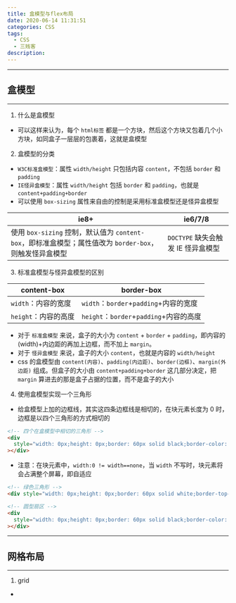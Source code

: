 ```yaml
---
title: 盒模型与flex布局
date: 2020-06-14 11:31:51
categories: CSS
tags:
  - CSS
  - 三贱客
description:
---
```


<!-- more -->

---

## 盒模型

---

1. 什么是盒模型

- 可以这样来认为，每个 `html标签` 都是一个方块，然后这个方块又包着几个小方块，如同盒子一层层的包裹着，这就是盒模型

2. 盒模型的分类

- `W3C标准盒模型`：属性 `width/height` 只包括内容 `content`，不包括 `border` 和 `padding`
- `IE怪异盒模型`：属性 `width/height` 包括 `border` 和 `padding`，也就是 `content+padding+border`
- 可以使用 `box-sizing` 属性来自由的控制是采用标准盒模型还是怪异盒模型

| ie8+ | ie6/7/8 |
| --- | --- |
| 使用 `box-sizing` 控制，默认值为 `content-box`，即标准盒模型；属性值改为 `border-box`，则触发怪异盒模型 | `DOCTYPE` 缺失会触发 IE 怪异盒模型 |

3. 标准盒模型与怪异盒模型的区别

| content-box          | border-box                              |
| -------------------- | --------------------------------------- |
| `width`：内容的宽度  | `width`：`border`+`padding`+内容的宽度  |
| `height`：内容的高度 | `height`：`border`+`padding`+内容的高度 |

- 对于 `标准盒模型` 来说，盒子的大小为 `content` + `border` + `padding`，即内容的(width)+内边距的再加上边框，而不加上 `margin`。
- 对于 `怪异盒模型` 来说，盒子的大小 `content`，也就是内容的 `width/height`
- css 的盒模型由 `content(内容)`、`padding(内边距)`、`border(边框)`、`margin(外边距)` 组成。但盒子的大小由 `content+padding+border` 这几部分决定，把 `margin` 算进去的那是盒子占据的位置，而不是盒子的大小

4. 使用盒模型实现一个三角形

- 给盒模型上加的边框线，其实这四条边框线是相切的，在块元素长度为 0 时，边框是以四个三角形的方式相切的

```html
<!-- 四个在盒模型中相切的三角形 -->
<div
  style="width: 0px;height: 0px;border: 60px solid black;border-color: green red blue black;"
></div>
```

- 注意：在块元素中，`width:0 != width==none`，当 `width` 不写时，块元素将会占满整个屏幕，即自适应

```html
<!-- 绿色三角形 -->
<div style="width: 0px;height: 0px;border: 60px solid white;border-top-color: green;"></div>
```

```html
<!-- 圆型扇区 -->
<div
  style="width: 0px;height: 0px;border: 60px solid black;border-color: green red blue black;border-radius:50%;"
></div>
```

---
## 网格布局
---
1. grid
- 